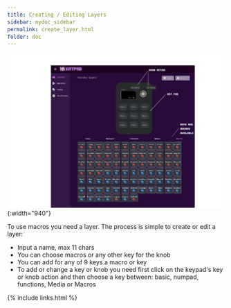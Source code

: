 ```yaml
---
title: Creating / Editing Layers
sidebar: mydoc_sidebar
permalink: create_layer.html
folder: doc
---
```


![Layers](/images/add-layer.png){:width="940"}

To use macros you need a layer.
The process is simple to create or edit a layer:

* Input a name, max 11 chars
* You can choose macros or any other key for the knob
* You can add for any of 9 keys a macro or key
* To add or change a key or knob you need first click on the keypad's key or knob action and then choose a key between: basic, numpad, functions, Media or Macros


{% include links.html %}
